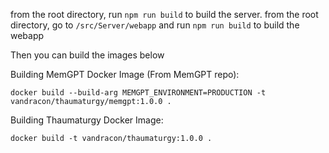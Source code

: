 from the root directory, run `npm run build` to build the server.
from the root directory, go to `/src/Server/webapp` and run `npm run build` to build the webapp

Then you can build the images below

Building MemGPT Docker Image (From MemGPT repo):

`docker build --build-arg MEMGPT_ENVIRONMENT=PRODUCTION -t vandracon/thaumaturgy/memgpt:1.0.0 .`

Building Thaumaturgy Docker Image:

`docker build -t vandracon/thaumaturgy:1.0.0 .`
